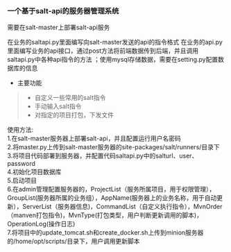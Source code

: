 ### 一个基于salt-api的服务器管理系统

需要在salt-master上部署salt-api服务

在业务的saltapi.py里面编写向salt-master发送的api的指令格式
在业务的api.py里面编写业务的api接口，通过post方法将前端数据传到后端，并且调用saltapi.py中各种api指令的方法
；使用mysql存储数据，需要在setting.py配置数据库的信息

* 主要功能
>* 自定义一些常用的salt指令
>* 手动输入salt指令
>* 对指定的项目打包，下发文件

使用方法:\
1.在salt-master服务器上部署salt-api，并且配置运行用户名密码\
2.将master.py上传到salt-master服务器的site-packages/salt/runners/目录下\
3.将项目代码部署到服务器，并配置代码saltapi.py中的salturl、user、password\
4.初始化项目数据库\
5.启动项目\
6.在admin管理配置服务器的，ProjectList（服务所属项目，用于权限管理），GroupList(服务器所属的业务组），AppName(服务器上的业务名称，用于自动更新），ServerList（服务器信息)，CommandList（自定义执行指令），MvnOrder（manven打包指令)，MvnType(打包类型，用户判断更新调用的脚本)，OperationLog(操作日志)\
7.将项目中的update_tomcat.sh和create_docker.sh上传到minion服务器的/home/opt/scripts/目录下，用户调用更新脚本

